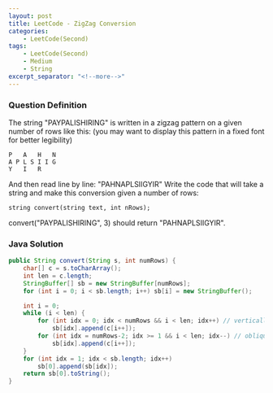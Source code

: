 ```yaml
---
layout: post
title: LeetCode - ZigZag Conversion
categories:
    - LeetCode(Second)
tags:
    - LeetCode(Second)
    - Medium
    - String
excerpt_separator: "<!--more-->"
---
```


### Question Definition
The string "PAYPALISHIRING" is written in a zigzag pattern on a given number of rows like this: (you may want to display this pattern in a fixed font for better legibility)
<!--more-->
```
P   A   H   N
A P L S I I G
Y   I   R
```
And then read line by line: "PAHNAPLSIIGYIR"
Write the code that will take a string and make this conversion given a number of rows:
```
string convert(string text, int nRows);
```
convert("PAYPALISHIRING", 3) should return "PAHNAPLSIIGYIR".
### Java Solution
```java
public String convert(String s, int numRows) {
    char[] c = s.toCharArray();
    int len = c.length;
    StringBuffer[] sb = new StringBuffer[numRows];
    for (int i = 0; i < sb.length; i++) sb[i] = new StringBuffer();

    int i = 0;
    while (i < len) {
        for (int idx = 0; idx < numRows && i < len; idx++) // vertically down
            sb[idx].append(c[i++]);
        for (int idx = numRows-2; idx >= 1 && i < len; idx--) // obliquely up
            sb[idx].append(c[i++]);
    }
    for (int idx = 1; idx < sb.length; idx++)
        sb[0].append(sb[idx]);
    return sb[0].toString();
}
```